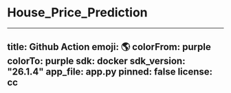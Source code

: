 # House_Price_Prediction
---
title: Github Action
emoji: 🌎
colorFrom: purple
colorTo: purple
sdk: docker
sdk_version: "26.1.4"
app_file: app.py
pinned: false
license: cc
---
